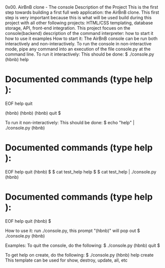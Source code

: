 0x00. AirBnB clone - The console
Description of the Project
This is the first step towards building a first full web application: the AirBnB clone. This first step is very important because this is what will be used build during this project with all other following projects: HTML/CSS templating, database storage, API, front-end integration. This project focues on the console(backend)
description of the command interpreter:
how to start it
how to use it
examples
How to start it: The AirBnB console can be run both interactively and non-interactively. To run the console in non-interactive mode, pipe any command into an execution of the file console.py at the command line.
To run it interactively:
This should be done:
$ ./console.py
(hbnb) help

Documented commands (type help <topic>):
========================================
EOF  help  quit

(hbnb) 
(hbnb) 
(hbnb) quit
$

To run it non-interactively:
This should be done:
$ echo "help" | ./console.py
(hbnb)

Documented commands (type help <topic>):
========================================
EOF  help  quit
(hbnb) 
$
$ cat test_help
help
$
$ cat test_help | ./console.py
(hbnb)

Documented commands (type help <topic>):
========================================
EOF  help  quit
(hbnb) 
$

How to use it:
run ./console.py, this prompt "(hbnb)" will pop out
$ ./console.py
(hbnb) 

Examples:
To quit the console, do the following:
$ ./console.py
(hbnb) quit
$

To get help on create, do the following:
$ ./console.py
(hbnb) help create
This template can be used for show, destroy, update, all, etc
